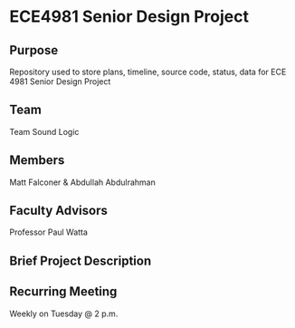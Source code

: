 # ECE4981 Senior Design Project

## Purpose
Repository used to store plans, timeline, source code, status, data for ECE 4981 Senior Design Project

## Team
Team Sound Logic

## Members

Matt Falconer & Abdullah Abdulrahman

## Faculty Advisors

Professor Paul Watta

## Brief Project Description

## Recurring Meeting

Weekly on Tuesday @ 2 p.m.



